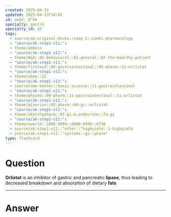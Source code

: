 ```yaml
---
created: 2025-04-13
updated: 2025-04-13T10:52
id: vw$X;_Q^U4
specialty: gastro
specialty_id: 43
tags:
  - source/ak-original-decks::step-1::zanki-pharmacology
  - "source/ak-step1-v11:": 
  - theme/amboss
  - "source/ak-step1-v11:": 
  - theme/b&b::02-behavioral::01-general::07-the-healthy-patient
  - "source/ak-step1-v11:": 
  - theme/firstaid::09-gastrointestinal::05-pharm::12-orlistat
  - "source/ak-step1-v11:": 
  - theme/nbme::22
  - "source/ak-step1-v11:": 
  - source/ome-banner::basic-science::11-gastrointestinal
  - "source/ak-step1-v11:": 
  - theme/physeo::09-pharm::11-gastrointestinal::11-orlistat
  - "source/ak-step1-v11:": 
  - theme/pixorize::03-pharm::09-gi::orlistat
  - "source/ak-step1-v11:": 
  - theme/sketchypharm::05-gi-&-endocrine::fa-gi
  - "source/ak-step1-v11:": 
  - theme/uworld::1000-9999::6000-6999::6750
  - source/ak-step1-v11::^other::^highyield::1-highyield
  - source/ak-step1-v11::^systems::gi::pharm"
type: flashcard
---
```


# Question
**Orlistat** is an inhibitor of gastric and pancreatic **lipase**, thus leading to decreased breakdown and absorption of dietary **fats**

---

# Answer
